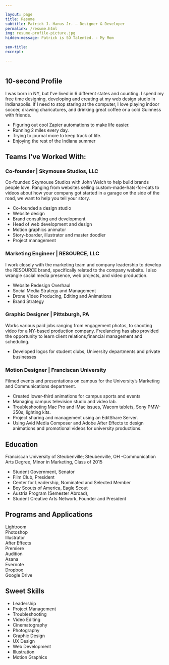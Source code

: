 ```yaml
---

layout: page
title: Resume
subtitle: Patrick J. Hanus Jr. — Designer & Developer
permalink: /resume.html
img: resume-profile-picture.jpg
hidden-message: Patrick is SO Talented. - My Mom

seo-title: 
excerpt: 

---
```


<section class="img">
	<img src="{{ site.baseurl }}/library/img/{{ page.img }}" alt="">
</section>

## 10-second Profile
I was born in NY, but I've lived in 6 different states and counting. I spend my free time designing, developing and creating at my web design studio in Indianapolis. If I need to stop staring at the computer, I love playing indoor soccer, drawing charicatures, and drinking great coffee or a cold Guinness with friends.

- Figuring out cool Zapier automations to make life easier. 
- Running 2 miles every day. 
- Trying to journal more to keep track of life.
- Enjoying the rest of the Indiana summer

## Teams I've Worked With:

### Co-founder | Skymouse Studios, LLC
Co-founded Skymouse Studios with John Welch to help build brands people love. Ranging from websites selling custom-made-hats-for-cats to videos about how your company got started in a garage on the side of the road, we want to help you tell your story.

- Co-founded a design studio
- Website design
- Brand consulting and development
- Head of web development and design
- Motion graphics animator
- Story-boarder, illustrator and master doodler
- Project management

### Marketing Engineer | RESOURCE, LLC
I work closely with the marketing team and company leadership to develop the RESOURCE brand, specifically related to the company website. I also wrangle social media presence, web projects, and video production.

- Website Redesign Overhaul
- Social Media Strategy and Management
- Drone Video Producing, Editing and Animations
- Brand Strategy

### Graphic Designer | Pittsburgh, PA 

Works various paid jobs ranging from engagement photos, to shooting video for a NY-based production company. Freelancing has also provided the opportunity to learn client relations,financial management and scheduling.

- Developed logos for student clubs, University departments and private businesses


### Motion Designer | Franciscan University

Filmed events and presentations on campus for the University’s Marketing and Communications department.

- Created lower-third animations for campus sports and events
- Managing campus television studio and video lab. 
- Troubleshooting Mac Pro and iMac issues, Wacom tablets, Sony PMW-350s, lighting kits.
- Project sharing and management using an EditShare Server.
- Using Avid Media Composer and Adobe After Effects to design animations and promotional videos for university productions.

## Education

Franciscan University of Steubenville; Steubenville, OH -Communication Arts Degree, Minor in Marketing, Class of 2015 

- Student Government, Senator
- Film Club, President
- Center for Leadership, Nominated and Selected Member 
- Boy Scouts of America, Eagle Scout
- Austria Program (Semester Abroad),
- Student Creative Arts Network, Founder and President

## Programs and Applications

<aside class="grid">
	<div class="app">Lightroom</div>
	<div class="app">Photoshop</div>
	<div class="app">Illustrator</div>
	<div class="app">After Effects</div>
	<div class="app">Premiere</div>
	<div class="app">Audition</div>
	<div class="app">Asana</div>
	<div class="app">Evernote</div>
	<div class="app">Dropbox</div>
	<div class="app">Google Drive</div>
</aside>


## Sweet Skills

- Leadership
- Project Management
- Troubleshooting
- Video Editing
- Cinematography
- Photography
- Graphic Design
- UX Design
- Web Development
- Illustration
- Motion Graphics

